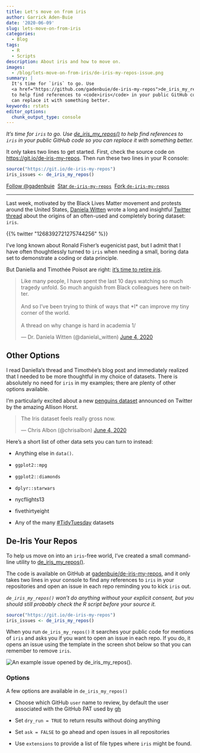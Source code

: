 ```yaml
---
title: Let's move on from iris
author: Garrick Aden-Buie
date: '2020-06-09'
slug: lets-move-on-from-iris
categories:
  - Blog
tags:
  - R
  - Scripts
description: About iris and how to move on.
images:
  - /blog/lets-move-on-from-iris/de-iris-my-repos-issue.png
summary: |
  It's time for `iris` to go. Use
  <a href="https://github.com/gadenbuie/de-iris-my-repos">de_iris_my_repos()</a>
  to help find references to <code>iris</code> in your public GitHub code so you
  can replace it with something better.
keywords: rstats
editor_options:
  chunk_output_type: console
---
```


<!-- Links -->

<div class="lead">

*It’s time for `iris` to go. Use [de\_iris\_my\_repos()](https://github.com/gadenbuie/de-iris-my-repos) to help find references to `iris` in your public GitHub code so you can replace it with something better.*

</div>

It only takes two lines to get started.
First, check the source code on <https://git.io/de-iris-my-repos>.
Then run these two lines in your R console:

``` r
source("https://git.io/de-iris-my-repos")
iris_issues <- de_iris_my_repos()
```

<!-- https://buttons.github.io/ -->

<a class="github-button" href="https://github.com/gadenbuie" data-show-count="true" aria-label="Follow @gadenbuie on GitHub">Follow @gadenbuie</a> 
<a class="github-button" href="https://github.com/gadenbuie/de-iris-my-repos" data-icon="octicon-star" data-show-count="true" aria-label="Star gadenbuie/de-iris-my-repos on GitHub">Star <code>de-iris-my-repos</code></a> 
<a class="github-button" href="https://github.com/gadenbuie/de-iris-my-repos/fork" data-icon="octicon-repo-forked" data-show-count="true" aria-label="Fork gadenbuie/de-iris-my-repos on GitHub">Fork <code>de-iris-my-repos</code></a>

------------------------------------------------------------------------

Last week,
motivated by the Black Lives Matter movement and protests around the United States,
[Daniela Witten](https://www.danielawitten.com/)
wrote a long and insightful
[Twitter thread](https://twitter.com/daniela_witten/status/1268392721275744256)
about the origins of an often-used and completely boring dataset: `iris`.

{{% twitter "1268392721275744256" %}}

I’ve long known about Ronald Fisher’s eugenicist past,
but I admit that I have often thoughtlessly turned to `iris`
when needing a small, boring data set to demonstrate a coding or data principle.

But Daniella and Timothée Poisot are right:
[it’s time to retire *iris*](https://armchairecology.blog/iris-dataset/).

<blockquote class="twitter-tweet">
<p dir="ltr" lang="en">
Like many people, I have spent the last 10 days watching so much tragedy unfold. So much anguish from Black colleagues here on twitter. <br><br>And so I’ve been trying to think of ways that *I* can improve my tiny corner of the world. <br><br>A thread on why change is hard in academia 1/
</p>
— Dr. Daniela Witten (@daniela\_witten) <a href="https://twitter.com/daniela_witten/status/1268392721275744256?ref_src=twsrc%5Etfw">June 4, 2020</a>
</blockquote>

## Other Options

I read Daniella’s thread and Timothée’s blog post and
immediately realized that I needed to be more thoughtful in my choice of datasets.
There is absolutely no need for `iris` in my examples;
there are plenty of other options available.

I’m particularly excited about a new [penguins dataset](https://github.com/allisonhorst/penguins)
announced on Twitter by the amazing Allison Horst.

<blockquote class="twitter-tweet">
<p dir="ltr" lang="en">
The Iris dataset feels really gross now.
</p>
— Chris Albon (@chrisalbon) <a href="https://twitter.com/chrisalbon/status/1268594959436804097?ref_src=twsrc%5Etfw">June 4, 2020</a>
</blockquote>

Here’s a short list of other data sets you can turn to instead:

-   Anything else in `data()`.

-   `ggplot2::mpg`

-   `ggplot2::diamonds`

-   `dplyr::starwars`

-   <span class="pkg">nycflights13</span>

-   <span class="pkg">fivethirtyeight</span>

-   Any of the many [\#TidyTuesday](https://github.com/rfordatascience/tidytuesday) datasets

## De-Iris Your Repos

To help us move on into an `iris`-free world,
I’ve created a small command-line utility to [de\_iris\_my\_repos()](https://github.com/gadenbuie/de-iris-my-repos).

The code is available on GitHub at [gadenbuie/de-iris-my-repos](https://github.com/gadenbuie/de-iris-my-repos),
and it only takes two lines in your console to find any references to `iris`
in your repositories and open an issue in each repo reminding you to kick `iris` out.

*`de_iris_my_repos()` won’t do anything without your explicit consent, but you should still probably check the R script before your source it.*

``` r
source("https://git.io/de-iris-my-repos")
iris_issues <- de_iris_my_repos()
```

When you run `de_iris_my_repos()` it searches your public code for mentions of `iris`
and asks you if you want to open an issue in each repo.
If you do,
it opens an issue using the template in the screen shot below
so that you can remember to remove `iris`.

![An example issue opened by `de_iris_my_repos()`.](full-example-issue.png)

### Options

A few options are available in `de_iris_my_repos()`

-   Choose which GitHub `user` name to review, by default the user associated with the GitHub PAT used by [gh](https://github.com/r-lib/gh)

-   Set `dry_run = TRUE` to return results without doing anything

-   Set `ask = FALSE` to go ahead and open issues in all repositories

-   Use `extensions` to provide a list of file types where `iris` might be found.
